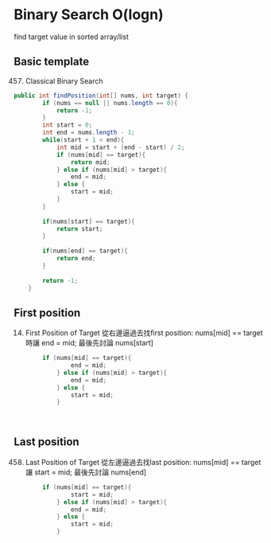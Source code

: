 # Binary Search O(logn)
find target value in sorted array/list

## Basic template
457. Classical Binary Search
```java
public int findPosition(int[] nums, int target) {
        if (nums == null || nums.length == 0){
            return -1;
        }
        int start = 0;
        int end = nums.length - 1;
        while(start + 1 < end){
            int mid = start + (end - start) / 2;
            if (nums[mid] == target){
                return mid;
            } else if (nums[mid] > target){
                end = mid;
            } else {
                start = mid;
            }
        }
        
        if(nums[start] == target){
            return start;
        }
        
        if(nums[end] == target){
            return end;
        }
        
        return -1;
    }
```
## First position
14. First Position of Target
從右邊逼過去找first position: nums[mid] == target 時讓 end = mid; 最後先討論 nums[start]
```java
        if (nums[mid] == target){
                end = mid;
            } else if (nums[mid] > target){
                end = mid;
            } else {
                start = mid;
            }
           
       
```

## Last position
458. Last Position of Target
從左邊逼過去找last position: nums[mid] == target 讓 start = mid; 最後先討論 nums[end]
```java
        if (nums[mid] == target){
                start = mid;
            } else if (nums[mid] > target){
                end = mid;
            } else {
                start = mid;
            }
           
       
```


